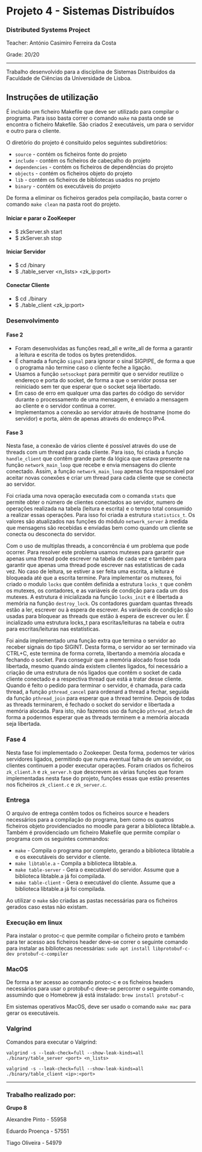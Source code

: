 # Projeto 4 - Sistemas Distribuídos

### Distributed Systems Project

Teacher: António Casimiro Ferreira da Costa

Grade: 20/20

---

Trabalho desenvolvido para a disciplina de Sistemas Distribuídos da Faculdade de Ciências da Universidade de Lisboa.

## Instruções de utilização
É incluido um ficheiro Makefile que deve ser utilizado para compilar o programa. Para isso basta correr o comando `make` na pasta onde se encontra o ficheiro Makefile. São criados 2 executáveis, um para o servidor e outro para o cliente.

O diretório do projeto é consituído pelos seguintes subdiretórios:
- `source` - contém os ficheiros fonte do projeto
- `include` - contém os ficheiros de cabeçalho do projeto
- `dependencies` - contém os ficheiros de dependências do projeto
- `objects` - contém os ficheiros objeto do projeto
- `lib` - contém os ficheiros de bibliotecas usados no projeto
- `binary` - contém os executáveis do projeto

De forma a eliminar os ficheiros gerados pela compilação, basta correr o comando `make clean` na pasta root do projeto. 

#### Iniciar e parar o ZooKeeper 

- $ zkServer.sh start
- $ zkServer.sh stop

#### Iniciar Servidor

- $ cd /binary
- $ ./table_server <port> <n_lists> <zk_ip:port>

#### Conectar Cliente

- $ cd ./binary
- $ ./table_client <zk_ip:port>


### Desenvolvimento

#### Fase 2

- Foram desenvolvidas as funções read_all e write_all de forma a garantir a leitura e escrita de todos os bytes pretendidos.
- É chamada a função `signal` para ignorar o sinal SIGPIPE, de forma a que o programa não termine caso o cliente feche a ligação.
- Usamos a função `setsockopt` para permitir que o servidor reutilize o endereço e porta do socket, de forma a que o servidor possa ser reiniciado sem ter que esperar que o socket seja libertado.
- Em caso de erro em qualquer uma das partes do código do servidor durante o processamento de uma mensagem, é enviado a mensagem ao cliente e o servidor continua a correr.
- Implementamos a conexão ao servidor através de hostname (nome do servidor) e porta, além de apenas através do endereço IPv4.

#### Fase 3

Nesta fase, a conexão de vários cliente é possível através do use de threads com um thread para cada cliente. Para isso, foi criada a função `handle_client` que contêm grande parte da lógica que estava presente na função `network_main_loop` que recebe e envia mensagens do cliente conectado. Assim, a função `network_main_loop` apenas fica responsável por aceitar novas conexões e criar um thread para cada cliente que se conecta ao servidor.

Foi criada uma nova operação executada com o comanda `stats` que permite obter o número de clientes conectados ao servidor, numero de operações realizada na tabela (leitura e escrita) e o tempo total consumido a realizar essas operações. Para isso foi criada a estrutura `statistics_t`. Os valores são atualizados nas funções do módulo `network_server` à medida que mensagens são recebidas e enviadas bem como quando um cliente se conecta ou desconecta do servidor.

Com o uso de multiplas threads, a concorrência é um problema que pode ocorrer. Para resolver este problema usamos mutexes para garantir que apenas uma thread pode escrever na tabela de cada vez e também para garantir que apenas uma thread pode escrever nas estatísticas de cada vez. No caso de leitura, se estiver a ser feita uma escrita, a leitura é bloqueada até que a escrita termine. 
Para implementar os mutexes, foi criado o modulo `locks` que contêm definida a estrutura `locks_t` que conêm os mutexes, os contadores, e as variáveis de condição para cada um dos mutexes. A estrutura é inicializada na função `locks_init` e é libertada a memória na função `destroy_lock`. Os contadores guardam quantas threads estão a ler, escrever ou à espera de escrever. As variáveis de condição são usadas para bloquear as threads que estão à espera de escrever ou ler.
É incializado uma estrutura locks_t para escritas/leituras na tabela e outra para escritas/leituras nas estatísticas.

Foi ainda implementado uma função extra que termina o servidor ao receber signais do tipo SIGINT. Desta forma, o servidor ao ser terminado via CTRL+C, este termina de forma correta, libertando a memória alocada e fechando o socket. Para conseguir que a memória alocado fosse toda libertada, mesmo quando ainda existem clientes ligados, foi necessário a criação de uma estrutura de nós ligados que contêm o socket de cada cliente conectado e a respectiva thread que está a tratar desse cliente. Quando é feito o pedido para terminar o servidor, é chamada, para cada thread, a função `pthread_cancel` para ordenard a thread a fechar, seguida da função `pthread_join` para esperar que a thread termine. Depois de todas as threads terminarem, é fechado o socket do servidor e libertada a memória alocada. Para isto, não fazemos uso da função `pthread_detach` de forma a podermos esperar que as threads terminem e a memória alocada seja libertada.

### Fase 4

Nesta fase foi implementado o Zookeeper. Desta forma, podemos ter vários servidores ligados, permitindo que numa eventual falha de um servidor, os clientes continuem a poder executar operações. Foram criados os ficheiros `zk_client.h` e `zk_server.h` que descrevem as várias funções que foram implementadas nesta fase do projeto, funções essas que estão presentes nos ficheiros `zk_client.c` e `zk_server.c`.

### Entrega

O arquivo de entrega contêm todos os ficheiros source e headers necessários para a compilação do programa, bem como os quatros ficheiros objeto providenciados no moodle para gerar a biblioteca libtable.a. Também é providenciado um ficheiro Makefile que permite compilar o programa com os seguintes commandos:

- `make` - Compila o programa por completo, gerando a biblioteca libtable.a e os executáveis do servidor e cliente.
- `make libtable.a` - Compila a biblioteca libtable.a.
- `make table-server` - Gera o executável do servidor. Assume que a biblioteca libtable.a já foi compilada.
- `make table-client` - Gera o executável do cliente. Assume que a biblioteca libtable.a já foi compilada.

Ao utilizar o `make` são criadas as pastas necessárias para os ficheiros gerados caso estas não existam.

### Execução em linux

Para instalar o protoc-c que permite compilar o ficheiro proto e também para ter acesso aos ficheiros header deve-se correr o seguinte comando para instalar as bibliotecas necessárias:
`sudo apt install libprotobuf-c-dev protobuf-c-compiler`

### MacOS 

De forma a ter acesso ao comando protoc-c e os ficheiros headers necessários para usar o protobuf-c deve-se percorrer o seguinte comando, assumindo que o Homebrew já está instalado: `brew install protobuf-c`

Em sistemas operativos MacOS, deve ser usado o comando `make mac` para gerar os executáveis.

### Valgrind

Comandos para executar o Valgrind:

`valgrind -s --leak-check=full --show-leak-kinds=all ./binary/table_server <port> <n_lists>`

`valgrind -s --leak-check=full --show-leak-kinds=all  ./binary/table_client <ip>:<port>`

---

### Trabalho realizado por:

**Grupo 8**

Alexandre Pinto - 55958

Eduardo Proença - 57551

Tiago Oliveira - 54979

